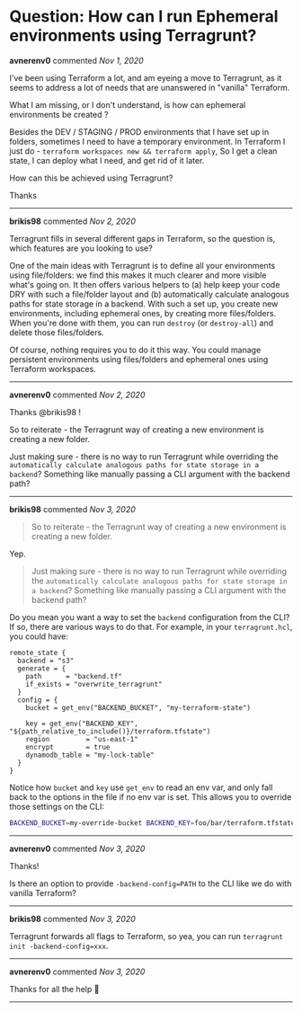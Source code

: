 # Question: How can I run Ephemeral environments using Terragrunt?

**avnerenv0** commented *Nov 1, 2020*

I've been using Terraform a lot, and am eyeing a move to Terragrunt, as it seems to address a lot of needs that are unanswered in "vanilla" Terraform.

What I am missing, or I don't understand, is how can ephemeral environments be created ?

Besides the DEV / STAGING / PROD environments that I have set up in folders, sometimes I need to have a temporary environment. In Terraform I just do - `terraform workspaces new && terraform apply`, So I get a clean state, I can deploy what I need, and get rid of it later.

How can this be achieved using Terragrunt?

Thanks
<br />
***


**brikis98** commented *Nov 2, 2020*

Terragrunt fills in several different gaps in Terraform, so the question is, which features are you looking to use?

One of the main ideas with Terragrunt is to define all your environments using file/folders: we find this makes it much clearer and more visible what's going on. It then offers various helpers to (a) help keep your code DRY with such a file/folder layout and (b) automatically calculate analogous paths for state storage in a backend. With such a set up, you create new environments, including ephemeral ones, by creating more files/folders. When you're done with them, you can run `destroy` (or `destroy-all`) and delete those files/folders.

Of course, nothing requires you to do it this way. You could manage persistent environments using files/folders and ephemeral ones using Terraform workspaces. 
***

**avnerenv0** commented *Nov 2, 2020*

Thanks @brikis98 !

So to reiterate - the Terragrunt way of creating a new environment is creating a new folder.

Just making sure - there is no way to run Terragrunt while overriding the `automatically calculate analogous paths for state storage in a backend`? Something like manually passing a CLI argument with the backend path?
***

**brikis98** commented *Nov 3, 2020*

> So to reiterate - the Terragrunt way of creating a new environment is creating a new folder.

Yep.

> Just making sure - there is no way to run Terragrunt while overriding the `automatically calculate analogous paths for state storage in a backend`? Something like manually passing a CLI argument with the backend path?

Do you mean you want a way to set the `backend` configuration from the CLI? If so, there are various ways to do that. For example, in your `terragrunt.hcl`, you could have:

```hcl
remote_state {
  backend = "s3"
  generate = {
    path      = "backend.tf"
    if_exists = "overwrite_terragrunt"
  }
  config = {
    bucket = get_env("BACKEND_BUCKET", "my-terraform-state")

    key = get_env("BACKEND_KEY", "${path_relative_to_include()}/terraform.tfstate")
    region         = "us-east-1"
    encrypt        = true
    dynamodb_table = "my-lock-table"
  }
}
```

Notice how `bucket` and `key` use `get_env` to read an env var, and only fall back to the options in the file if no env var is set. This allows you to override those settings on the CLI:

```bash
BACKEND_BUCKET=my-override-bucket BACKEND_KEY=foo/bar/terraform.tfstate terragrunt apply
```
***

**avnerenv0** commented *Nov 3, 2020*

Thanks!

Is there an option to provide `-backend-config=PATH` to the CLI like we do with vanilla Terraform? 
***

**brikis98** commented *Nov 3, 2020*

Terragrunt forwards all flags to Terraform, so yea, you can run `terragrunt init -backend-config=xxx`.
***

**avnerenv0** commented *Nov 3, 2020*

Thanks for all the help 🙏 
***

